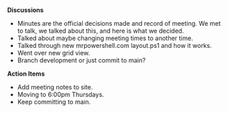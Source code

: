 **Discussions**
- Minutes are the official decisions made and record of meeting. We met to talk, we talked about this, and here is what we decided.
- Talked about maybe changing meeting times to another time.
- Talked through new mrpowershell.com layout.ps1 and how it works.
- Went over new grid view.
- Branch development or just commit to main?

**Action Items**
- Add meeting notes to site.
- Moving to 6:00pm Thursdays. 
- Keep committing to main. 